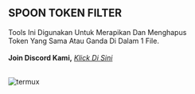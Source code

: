 ## SPOON TOKEN FILTER

<a>Tools Ini Digunakan Untuk Merapikan Dan Menghapus</a><br />
<a>Token Yang Sama Atau Ganda Di Dalam 1 File.</a><br /><br />
**Join Discord Kami,** [_Klick Di Sini_](https://discord.gg/7DjAZ8j)<br /> <br />

![termux](https://cdn.glitch.com/cb225313-ce93-4c4c-b4fe-fb0c9ed431b1%2FIMG_20200429_023641.jpg?v=1588102702702)




